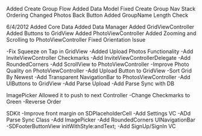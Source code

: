 Added Create Group Flow
Added Data Model
Fixed Create Group Nav Stack Ordering
Changed Photos Back Button
Added GroupName Length Check

6/4/2012
Added Core Data
Added Data Manager
Added GridViewController
Added Buttons to GridView
Added PhotoViewController
Added Zooming and Scrolling to PhotoViewController
Fixed Orientation Issue


-Fix Squeeze on Tap in GridView
-Added Upload Photos Functionality
-Add InviteViewController Checkmarks
-Add InviteViewControllerDelegate
-Add RoundedCorners
-Add ScrollView to PhotoViewController
-Improve Photo Quality on PhotoViewController
-Add Upload Button to GridView
-Sort Grid By Newest
-Add Transparent NavigationBar to PhotosViewController
-Add UIButtons to GridView
-Add Parse Upload
-Add Parse Sync with DB

ImagePicker
Allowed it to push to next Controller
-Change Checkmarks to Green
-Reverse Order


SDKit
-Improve front margin on SDPlaceholderCell
-Add Settings VC
-ADd Parse Sync Class
-Add ImagePicker
-Add RoundedCorners UINavigationBar
-SDFooterButtonView initWithStyle:andText;
-Add SignUp/SignIn VC